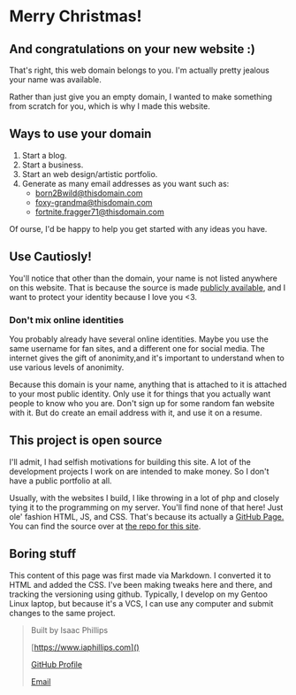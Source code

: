 # Merry Christmas!
## And congratulations on your new website :)

That's right, this web domain belongs to you. I'm actually pretty jealous your name was available.

Rather than just give you an empty domain, I wanted to make something from scratch for you, which is why I made this website.


## Ways to use your domain

1. Start a blog.
2. Start a business.
3. Start an web design/artistic portfolio.
4. Generate as many email addresses as you want such as:
	<!-- For the emails below, use javascript 'window.location.hostname' to get the wwww.example.com-->
	* born2Bwild@thisdomain.com
	* foxy-grandma@thisdomain.com
	* fortnite.fragger71@thisdomain.com

Of ourse, I'd be happy to help you get started with any ideas you have.


## Use Cautiosly!

You'll notice that other than the domain, your name is not listed anywhere on this website.
That is because the source is made [publicly available](), and I want to protect your identity because I love you <3.

### Don't mix online identities
You probably already have several online identities. Maybe you use the same username for fan sites, and a different one for social media.
The internet gives the gift of anonimity,and it's important to understand when to use various levels of anonimity.

Because this domain is your name, anything that is attached to it is attached to your most public identity.
Only use it for things that you actually want people to know who you are.
Don't sign up for some random fan website with it. But do create an email address with it, and use it on a resume.


## This project is open source

I'll admit, I had selfish motivations for building this site.
A lot of the development projects I work on are intended to make money.
So I don't have a public portfolio at all.

Usually, with the websites I build, I like throwing in a lot of php and closely tying it to the programming on my server.
You'll find none of that here! Just ole' fashion HTML, JS, and CSS. That's because its actually a [GitHub Page.]() You can find the source over at [the repo for this site]().

## Boring stuff
This content of this page was first made via Markdown. I converted it to HTML and added the CSS.
I've been making tweaks here and there, and tracking the versioning using github. Typically, I develop on my Gentoo Linux laptop, but because it's a VCS, I can use any computer and submit changes to the same project.

> Built by Isaac Phillips
>
> [https://www.iaphillips.com]()
>
> [GitHub Profile](https://github/theTaikun)
>
> [Email](mailto:github_webdev@iaphillips.com)